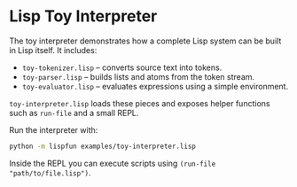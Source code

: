 # Lisp Toy Interpreter

The toy interpreter demonstrates how a complete Lisp system can be built in Lisp itself. It includes:

- `toy-tokenizer.lisp` – converts source text into tokens.
- `toy-parser.lisp` – builds lists and atoms from the token stream.
- `toy-evaluator.lisp` – evaluates expressions using a simple environment.

`toy-interpreter.lisp` loads these pieces and exposes helper functions such as `run-file` and a small REPL.

Run the interpreter with:

```bash
python -m lispfun examples/toy-interpreter.lisp
```

Inside the REPL you can execute scripts using `(run-file "path/to/file.lisp")`.
